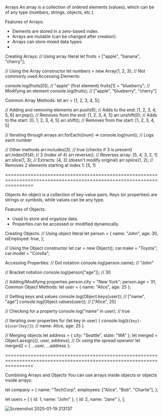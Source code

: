 Arrays
An array is a collection of ordered elements (values), which can be of any type (numbers, strings, objects, etc.).

Features of Arrays:
 - Elements are stored in a zero-based index.
 - Arrays are mutable (can be changed after creation).
 - Arrays can store mixed data types.
 - 
Creating Arrays:
// Using array literal
let fruits = ["apple", "banana", "cherry"];

// Using the Array constructor
let numbers = new Array(1, 2, 3); // Not commonly used
Accessing Elements:

console.log(fruits[0]); // "apple" (first element)
fruits[1] = "blueberry"; // Modifying an element
console.log(fruits); // ["apple", "blueberry", "cherry"]

Common Array Methods:
let arr = [1, 2, 3, 4, 5];

// Adding and removing elements
arr.push(6);       // Adds to the end: [1, 2, 3, 4, 5, 6]
arr.pop();         // Removes from the end: [1, 2, 3, 4, 5]
arr.unshift(0);    // Adds to the start: [0, 1, 2, 3, 4, 5]
arr.shift();       // Removes from the start: [1, 2, 3, 4, 5]

// Iterating through arrays
arr.forEach((num) => console.log(num)); // Logs each number

// Other methods
arr.includes(3);   // true (checks if 3 is present)
arr.indexOf(4);    // 3 (index of 4)
arr.reverse();     // Reverses array: [5, 4, 3, 2, 1]
arr.slice(1, 3);   // Extracts: [4, 3] (doesn't modify original)
arr.splice(1, 2);  // Removes 2 elements starting at index 1: [5, 1]

======================================================================================================================

Objects
An object is a collection of key-value pairs. Keys (or properties) are strings or symbols, while values can be any type.

Features of Objects:
 - Used to store and organize data.
 - Properties can be accessed or modified dynamically.

Creating Objects:
// Using object literal
let person = {
  name: "John",
  age: 30,
  isEmployed: true,
};

// Using the Object constructor
let car = new Object();
car.make = "Toyota";
car.model = "Corolla";

Accessing Properties:
// Dot notation
console.log(person.name); // "John"

// Bracket notation
console.log(person["age"]); // 30

// Adding/Modifying properties
person.city = "New York";
person.age = 31;
Common Object Methods:
let user = { name: "Alice", age: 25 };

// Getting keys and values
console.log(Object.keys(user)); // ["name", "age"]
console.log(Object.values(user)); // ["Alice", 25]

// Checking for a property
console.log("name" in user); // true

// Iterating over properties
for (let key in user) {
  console.log(`${key}: ${user[key]}`); // name: Alice, age: 25
}

// Merging objects
let address = { city: "Seattle", state: "WA" };
let merged = Object.assign({}, user, address);
// Or using the spread operator
let merged2 = { ...user, ...address };

======================================================================================================================

Combining Arrays and Objects
You can use arrays inside objects or objects inside arrays:

let company = {
  name: "TechCorp",
  employees: ["Alice", "Bob", "Charlie"],
};

let users = [
  { id: 1, name: "John" },
  { id: 2, name: "Jane" },
];

![Screenshot 2025-01-19 213137](https://github.com/user-attachments/assets/f3bf67fd-fb8c-4dff-bd16-dfa2bf38e0fd)
